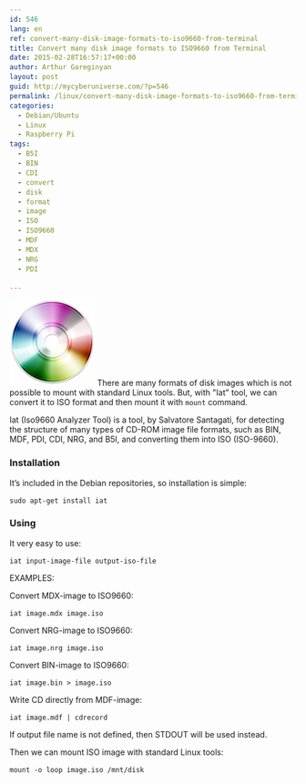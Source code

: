 ```yaml
---
id: 546
lang: en
ref: convert-many-disk-image-formats-to-iso9660-from-terminal
title: Convert many disk image formats to ISO9660 from Terminal
date: 2015-02-28T16:57:17+00:00
author: Arthur Gareginyan
layout: post
guid: http://mycyberuniverse.com/?p=546
permalink: /linux/convert-many-disk-image-formats-to-iso9660-from-terminal.html
categories:
  - Debian/Ubuntu
  - Linux
  - Raspberry Pi
tags:
  - B5I
  - BIN
  - CDI
  - convert
  - disk
  - format
  - image
  - ISO
  - ISO9660
  - MDF
  - MDX
  - NRG
  - PDI

---
```


![thumb](/images/disk-150x150.png)
There are many formats of disk images which is not possible to mount with standard Linux tools. But, with "Iat" tool, we can convert it to ISO format and then mount it with `mount` command.


Iat (Iso9660 Analyzer Tool) is a tool, by Salvatore Santagati, for detecting the structure of many types of CD-ROM image file formats, such as BIN, MDF, PDI, CDI, NRG, and B5I, and converting them into ISO (ISO-9660).


### Installation

It’s included in the Debian repositories, so installation is simple:

```
sudo apt-get install iat
```


### Using

It very easy to use:

```
iat input-image-file output-iso-file
```


EXAMPLES:

Convert MDX-image to ISO9660:

```
iat image.mdx image.iso
```

Convert NRG-image to ISO9660:

```
iat image.nrg image.iso
```

Convert BIN-image to ISO9660:

```
iat image.bin > image.iso
```

Write CD directly from MDF-image:

```
iat image.mdf | cdrecord
```

If output file name is not defined, then STDOUT will be used instead.

Then we can mount ISO image with standard Linux tools:

```
mount -o loop image.iso /mnt/disk
```
